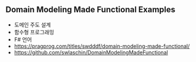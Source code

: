 ## Domain Modeling Made Functional Examples
 - 도메인 주도 설계
 - 함수형 프로그래밍
 - F# 언어
 - https://pragprog.com/titles/swdddf/domain-modeling-made-functional/
 - https://github.com/swlaschin/DomainModelingMadeFunctional
